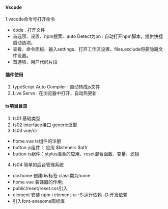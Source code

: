 #### Vscode
1.vscode命令号打开命令
- code .  打开文件
- 首选项、设置、npm搜索、auto Detect为on : 自动打开npm脚本，提供快捷启动选项。
- 查看、命令面板、输入settings、打开工作区设置、files.exclude将要隐藏文件设置。
- 首选项、用户代码片段
#### 插件使用
1. typeScript Auto Compiler : 自动转成js文件
2. Live Serve : 在浏览器中打开，自动热更新
#### ts项目目录
1. ts01 基础类型
2. ts02 interface接口  generic泛型
3. ts03 vue/cli
  - home.vue ts组件的注册
  - button js组件： 应用 $listeners $attr
  - button ts组件：stylus混合的应用、reset混合函数、变量、滤镜
4. ts04 简单的后台管理系统
  - div.home 创建div标签 class类为home
  - home.vue 装饰器的作用;
  - public/reset/reset.css引入
  - element 安装  npm i element-ui -S:运行依赖  -D:开发依赖
  - 引入font-anesome图标库
